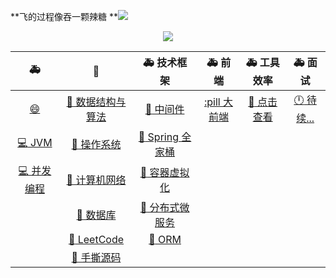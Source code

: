 **飞的过程像吞一颗辣糖 **![](https://img.shields.io/badge/by-zcats-green)

<p align="center"><img src="https://image-ref.oss-cn-shanghai.aliyuncs.com/static/%E5%AD%A6%E4%B9%A0_%E5%8D%9A%E5%AE%A2%E5%BA%95%E9%83%A8%E4%BD%BF%E7%94%A8.png"></p>

|         :ambulance:         |              :pill:              |                :ambulance: ​技术框架                | :ambulance: ​前端 | :ambulance: ​工具效率  |   :ambulance: ​面试    |
| :-------------------------: | :------------------------------: | :------------------------------------------------: | :--------------: | :-------------------: | :-------------------: |
| [:smile:](./java/README.md) | [:poultry_leg: 数据结构与算法​]() | [:hamburger: 中间件​](./framework/README.md#中间件) | [:pill 大前端]() | [:banana: 点击查看]() | [:clock12: ​待续...]() |
|     [:computer: JVM]()      |    [:poultry_leg: 操作系统]()    | [:hamburger: Spring 全家桶](./framework/README.md) |                  |                       |                       |
|   [:computer: 并发编程]()   |   [:poultry_leg: 计算机网络]()   |             [:hamburger: 容器虚拟化]()             |                  |                       |                       |
|                             |     [:poultry_leg: 数据库]()     |            [:hamburger: 分布式微服务]()            |                  |                       |                       |
|                             |    [:poultry_leg: LeetCode]()    |                [:hamburger: ORM]()                 |                  |                       |                       |
|                             |    [:poultry_leg: 手撕源码]()    |                                                    |                  |                       |                       |

